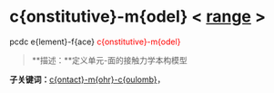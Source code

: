 # c{onstitutive}-m{odel}  < [range](range/) >
pcdc e{lement}-f{ace} <span style='color: red;'>c{onstitutive}-m{odel}</span>
> **描述：**定义单元-面的接触力学本构模型

**子关键词：**[c{ontact}-m{ohr}-c{oulomb}](e{lement}-f{ace}/c{onstitutive}-m{odel}/c{ontact}-m{ohr}-c{oulomb}/)，
